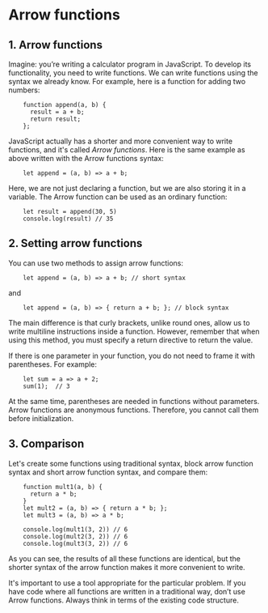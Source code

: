 # Arrow functions
## 1. Arrow functions
Imagine: you’re writing a calculator program in JavaScript. To develop its
functionality, you need to write functions. We can write functions using the
syntax we already know. For example, here is a function for adding two numbers:
```
    function append(a, b) {
      result = a + b;
      return result;
    };
```
JavaScript actually has a shorter and more convenient way to write functions, and
it's called *Arrow functions*. Here is the same example as above written with the
Arrow functions syntax:
```
    let append = (a, b) => a + b;
```
Here, we are not just declaring a function, but we are also storing it in a
variable. The Arrow function can be used as an ordinary function:
```
    let result = append(30, 5)
    console.log(result) // 35
```

## 2. Setting arrow functions
You can use two methods to assign arrow functions:
```
    let append = (a, b) => a + b; // short syntax
```
and
```
    let append = (a, b) => { return a + b; }; // block syntax
```
The main difference is that curly brackets, unlike round ones, allow us to write
multiline instructions inside a function. However, remember that when using this
method, you must specify a return directive to return the value.

If there is one parameter in your function, you do not need to frame it with
parentheses. For example:
```
    let sum = a => a + 2;
    sum(1);  // 3
```
At the same time, parentheses are needed in functions without parameters.
Arrow functions are anonymous functions. Therefore, you cannot call them before
initialization.

## 3. Comparison
Let's create some functions using traditional syntax, block arrow function syntax
and short arrow function syntax, and compare them:
```
    function mult1(a, b) {
      return a * b;
    }
    let mult2 = (a, b) => { return a * b; };
    let mult3 = (a, b) => a * b;

    console.log(mult1(3, 2)) // 6
    console.log(mult2(3, 2)) // 6
    console.log(mult3(3, 2)) // 6
```
As you can see, the results of all these functions are identical, but the shorter
syntax of the arrow function makes it more convenient to write.

It's important to use a tool appropriate for the particular problem. If you have
code where all functions are written in a traditional way, don’t use Arrow
functions. Always think in terms of the existing code structure.
